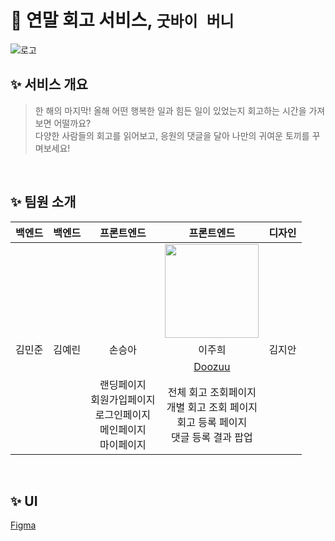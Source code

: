 # 🐰 연말 회고 서비스, `굿바이 버니`
![로고](https://github.com/Naver-Hackathon-Clova-5DTeam/GoodBye-Bunny-Front/assets/104717341/6880895d-58cf-4e35-8bbf-5f2b0ab6a0a6)
<br>

## ✨ 서비스 개요
>한 해의 마지막! 올해 어떤 행복한 일과 힘든 일이 있었는지 회고하는 시간을 가져보면 어떨까요? <br>
다양한 사람들의 회고를 읽어보고, 응원의 댓글을 달아 나만의 귀여운 토끼를 꾸며보세요!

<br>

## ✨ 팀원 소개
| 백엔드 | 백엔드 | 프론트엔드 | 프론트엔드 | 디자인 |
|:---:|:---:|:---:|:---:|:---:|
| | | | <img width="150" src="https://avatars.githubusercontent.com/u/104717341?v=4" /> | |
| 김민준 | 김예린 | 손승아 | 이주희 | 김지안 |
|  |  |  | [Doozuu](https://github.com/Doozuu) | |
|  | | 랜딩페이지 <br> 회원가입페이지 <br> 로그인페이지 <br> 메인페이지 <br> 마이페이지| 전체 회고 조회페이지 <br> 개별 회고 조회 페이지 <br> 회고 등록 페이지 <br> 댓글 등록 결과 팝업 | |

<br>

## ✨ UI
[Figma](https://www.figma.com/file/LaIECzHycF31KKb0RRVoMa/Untitled?type=design&node-id=0%3A1&mode=design&t=B506dbd4vUAdLPFU-1)
